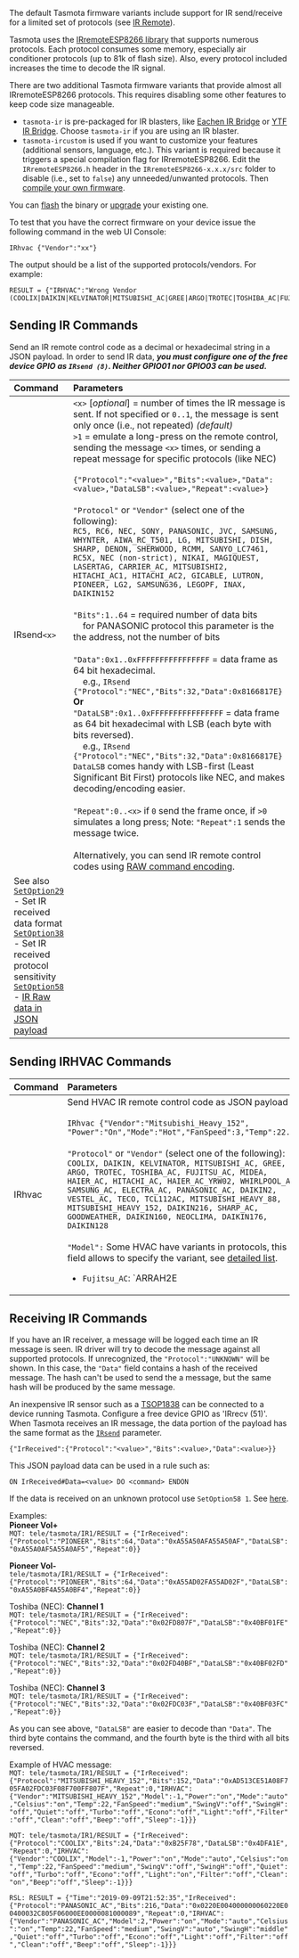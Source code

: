 The default Tasmota firmware variants include support for IR send/receive for a limited set of protocols (see [IR Remote](Commands#ir-remote)). 

Tasmota uses the [IRremoteESP8266 library](https://github.com/crankyoldgit/IRremoteESP8266) that supports numerous protocols. Each protocol consumes some memory, especially air conditioner protocols (up to 81k of flash size). Also, every protocol included increases the time to decode the IR signal. 

There are two additional Tasmota firmware variants that provide almost all IRremoteESP8266 protocols. This requires disabling some other features to keep code size manageable.

- `tasmota-ir` is pre-packaged for IR blasters, like [Eachen IR Bridge](https://templates.blakadder.com/eachen-IR-DC6.html) or [YTF IR Bridge](https://templates.blakadder.com/ytf_ir_bridge.html). Choose `tasmota-ir` if you are using an IR blaster.  
- `tasmota-ircustom` is used if you want to customize your features (additional sensors, language, etc.). This variant is required because it triggers a special compilation flag for IRremoteESP8266. Edit the `IRremoteESP8266.h` header in the `IRremoteESP8266-x.x.x/src` folder to disable (i.e., set to `false`) any unneeded/unwanted protocols. Then [compile your own firmware](Compile-your-build).

You can [flash](Getting-Started#flashing) the binary or [upgrade](Upgrading) your existing one.

To test that you have the correct firmware on your device  issue the following command in the web UI Console: 

`IRhvac {"Vendor":"xx"}`

The output should be a list of the supported protocols/vendors. For example:  
```
RESULT = {"IRHVAC":"Wrong Vendor (COOLIX|DAIKIN|KELVINATOR|MITSUBISHI_AC|GREE|ARGO|TROTEC|TOSHIBA_AC|FUJITSU_AC|MIDEA|HAIER_AC|HITACHI_AC|HAIER_AC_YRW02|WHIRLPOOL_AC|SAMSUNG_AC|ELECTRA_AC|PANASONIC_AC|DAIKIN2|VESTEL_AC|TECO|TCL112AC|MITSUBISHI_HEAVY_88|MITSUBISHI_HEAVY_152|DAIKIN216|SHARP_AC|GOODWEATHER|DAIKIN160|NEOCLIMA|DAIKIN176|DAIKIN128|AMCOR)"}
```

## Sending IR Commands
Send an IR remote control code as a decimal or hexadecimal string in a JSON payload. In order to send IR data, _**you must configure one of the free device GPIO as `IRsend (8)`. Neither GPIO01 nor GPIO03 can be used.**_  

Command|Parameters
:---|:---
IRsend`<x>`<a id="IRsend"></a>|`<x>` [_optional_] = number of times the IR message is sent. If not specified or `0..1`, the message is sent only once (i.e., not repeated) _(default)_<BR>`>1` = emulate a long-press on the remote control, sending the message `<x>` times, or sending a repeat message for specific protocols (like NEC)<BR><BR>`{"Protocol":"<value>","Bits":<value>,"Data":<value>,"DataLSB":<value>,"Repeat":<value>}`<BR><BR>`"Protocol"` or `"Vendor"` (select one of the following): <BR>`RC5, RC6, NEC, SONY, PANASONIC, JVC, SAMSUNG, WHYNTER, AIWA_RC_T501, LG, MITSUBISHI, DISH, SHARP, DENON, SHERWOOD, RCMM, SANYO_LC7461, RC5X, NEC (non-strict), NIKAI, MAGIQUEST, LASERTAG, CARRIER_AC, MITSUBISHI2, HITACHI_AC1, HITACHI_AC2, GICABLE, LUTRON, PIONEER, LG2, SAMSUNG36, LEGOPF, INAX, DAIKIN152`<BR><BR>`"Bits":1..64` = required number of data bits<BR>&nbsp;&nbsp;&nbsp;&nbsp;for PANASONIC protocol this parameter is the the address, not the number of bits<BR><BR>`"Data":0x1..0xFFFFFFFFFFFFFFFF` = data frame as 64 bit hexadecimal.<BR>&nbsp;&nbsp;&nbsp;&nbsp;e.g., `IRsend {"Protocol":"NEC","Bits":32,"Data":0x8166817E}`<BR>**Or**<BR>`"DataLSB":0x1..0xFFFFFFFFFFFFFFFF` = data frame as 64 bit hexadecimal with LSB (each byte with bits reversed).<BR>&nbsp;&nbsp;&nbsp;&nbsp;e.g., `IRsend {"Protocol":"NEC","Bits":32,"Data":0x8166817E}`<BR>`DataLSB` comes handy with LSB-first (Least Significant Bit First) protocols like NEC, and makes decoding/encoding easier.<BR><BR>`"Repeat":0..<x>` if `0` send the frame once, if `>0` simulates a long press; Note: `"Repeat":1` sends the message twice.<BR><BR>Alternatively, you can send IR remote control codes using [RAW command encoding](IRSend-RAW-Encoding).
|See also [`SetOption29`](Commands#setoption29)  - Set IR received data format<BR>[`SetOption38`](Commands#setoption38)  - Set IR received protocol sensitivity<BR>[`SetOption58`](Commands#setoption58) - [IR Raw data in JSON payload](https://github.com/arendst/Tasmota/issues/2116#issuecomment-440716483)

## Sending IRHVAC Commands

Command|Parameters
:---|:---
IRhvac<a id="IRhvac"></a>|Send HVAC IR remote control code as JSON payload<BR><BR>```IRhvac {"Vendor":"Mitsubishi_Heavy_152", "Power":"On","Mode":"Hot","FanSpeed":3,"Temp":22.5}```<BR><BR>`"Protocol"` or `"Vendor"` (select one of the following): <BR>`COOLIX, DAIKIN, KELVINATOR, MITSUBISHI_AC, GREE, ARGO, TROTEC, TOSHIBA_AC, FUJITSU_AC, MIDEA, HAIER_AC, HITACHI_AC, HAIER_AC_YRW02, WHIRLPOOL_AC, SAMSUNG_AC, ELECTRA_AC, PANASONIC_AC, DAIKIN2, VESTEL_AC, TECO, TCL112AC, MITSUBISHI_HEAVY_88, MITSUBISHI_HEAVY_152, DAIKIN216, SHARP_AC, GOODWEATHER, DAIKIN160, NEOCLIMA, DAIKIN176, DAIKIN128`<BR><BR>`"Model":` Some HVAC have variants in protocols, this field allows to specify the variant, see [detailed list](https://github.com/crankyoldgit/IRremoteESP8266/blob/master/SupportedProtocols.md).<BR><UL><LI>`Fujitsu_AC`: `ARRAH2E|ARDB1`</LI><LI>`Panasonic_AC`: `LKE|NKE|DKE|JKE|CKP|RKR`</LI><LI>`Whirlpool_AC`: `DG11J13A|DG11J104|DG11J1-04|DG11J191`</LI></UL>`"Power"`:<UL><LI>`On, Yes, True, 1`</LI><LI>`Off, No, False, 0`</LI></UL>`"Mode"`:<UL><LI>`Off, Stop`</LI><LI>`Auto, Automatic`</LI><LI>`Cool, Cooling`</LI><LI>`Heat, Heating`</LI><LI>`Dry, Drying, Dehumidify`</LI><LI>`Fan, Fanonly, Fan_Only`</LI></UL>`"FanSpeed"`:<UL><LI>`Auto, Automatic`</LI><LI>`Min, Minimum, Lowest, 1`</LI><LI>`Low, 2`</LI><LI>`Med, Medium, Mid, 3`</LI><LI>`High, Hi, 4`</LI><LI>`Max, Maximum, Highest, 5`</LI></UL>`"SwingV"`: vertical swing of Fan<UL><LI>`Auto, Automatic, On, Swing`</LI><LI>`Off, Stop`</LI><LI>`Min, Minimum, Lowest, Bottom, Down`</LI><LI>`Low`</LI><LI>`Mid, Middle, Med, Medium, Centre, Center`</LI><LI>`High, Hi`</LI><LI>`Highest, Max, Maximum, Top, Up`</LI></UL>`"SwingH"`: horizontal swing of Fan<UL><LI>`Auto, Automatic, On, Swing`</LI><LI>`Off, Stop`</LI><LI>`LeftMax, Left Max, MaxLeft, Max Left, FarLeft, Far Left`</LI><LI>`Left`</LI><LI>`Mid, Middle, Med, Medium, Centre, Center`</LI><LI>`Right`</LI><LI>`RightMax, Right Max, MaxRight, Max Right, FarRight, Far Right`</LI><LI>`Wide`</LI></UL>`"Celsius"`: temperature is in Celsius (`"On"`) of Farenheit (`"Off"`)<BR>`"Temp"`: Temperature, can be float if supported by protocol<BR>`"Quiet"`: Quiet mode (`"On"` / `"Off"`)<BR>`"Turbo"`: Turbo mode (`"On"` / `"Off"`)<BR>`"Econo"`: Econo mode (`"On"` / `"Off"`)<BR>`"Light"`: Light (`"On"` / `"Off"`)<BR>`"Filter"`: Filter active (`"On"` / `"Off"`)<BR>`"Clean"`: Clean mode (`"On"` / `"Off"`)<BR>`"Beep"`: Beep active (`"On"` / `"Off"`)<BR>`"Sleep"`: Timer in seconds

## Receiving IR Commands
If you have an IR receiver, a message will be logged each time an IR message is seen. IR driver will try to decode the message against all supported protocols. If unrecognized, the `"Protocol":"UNKNOWN"` will be shown. In this case, the `"Data"` field contains a hash of the received message. The hash can't be used to send the a message, but the same hash will be produced by the same message.  

An inexpensive IR sensor such as a [TSOP1838](https://hobbyking.com/en_us/keyes-tsop1838-infra-red-37-9khz-receiver-for-arduino.html) can be connected to a device running Tasmota. Configure a free device GPIO as 'IRrecv (51)'. When Tasmota receives an IR message, the data portion of the payload has the same format as the [`IRsend`](Commands#irsend) parameter.

```
{"IrReceived":{"Protocol":"<value>","Bits":<value>,"Data":<value>}}
```

This JSON payload data can be used in a rule such as:

```
ON IrReceived#Data=<value> DO <command> ENDON
```

If the data is received on an unknown protocol use `SetOption58 1`. See [here](https://github.com/arendst/Tasmota/issues/2116#issuecomment-440716483).

Examples:  
**Pioneer Vol+**  
`MQT: tele/tasmota/IR1/RESULT = {"IrReceived":{"Protocol":"PIONEER","Bits":64,"Data":"0xA55A50AFA55A50AF","DataLSB":"0xA55A0AF5A55A0AF5","Repeat":0}}`

**Pioneer Vol-**  
`tele/tasmota/IR1/RESULT = {"IrReceived":{"Protocol":"PIONEER","Bits":64,"Data":"0xA55AD02FA55AD02F","DataLSB":"0xA55A0BF4A55A0BF4","Repeat":0}}`

Toshiba (NEC): **Channel 1**  
`MQT: tele/tasmota/IR1/RESULT = {"IrReceived":{"Protocol":"NEC","Bits":32,"Data":"0x02FD807F","DataLSB":"0x40BF01FE","Repeat":0}}`

Toshiba (NEC): **Channel 2**  
`MQT: tele/tasmota/IR1/RESULT = {"IrReceived":{"Protocol":"NEC","Bits":32,"Data":"0x02FD40BF","DataLSB":"0x40BF02FD","Repeat":0}}`

Toshiba (NEC): **Channel 3**  
`MQT: tele/tasmota/IR1/RESULT = {"IrReceived":{"Protocol":"NEC","Bits":32,"Data":"0x02FDC03F","DataLSB":"0x40BF03FC","Repeat":0}}`

As you can see above, `"DataLSB"` are easier to decode than `"Data"`. The third byte contains the command, and the fourth byte is the third with all bits reversed.

Example of HVAC message:  
`MQT: tele/tasmota/IR1/RESULT = {"IrReceived":{"Protocol":"MITSUBISHI_HEAVY_152","Bits":152,"Data":"0xAD513CE51A08F705FA02FDC03F08F700FF807F","Repeat":0,"IRHVAC":{"Vendor":"MITSUBISHI_HEAVY_152","Model":-1,"Power":"on","Mode":"auto","Celsius":"on","Temp":22,"FanSpeed":"medium","SwingV":"off","SwingH":"off","Quiet":"off","Turbo":"off","Econo":"off","Light":"off","Filter":"off","Clean":"off","Beep":"off","Sleep":-1}}}`

`MQT: tele/tasmota/IR1/RESULT = {"IrReceived":{"Protocol":"COOLIX","Bits":24,"Data":"0xB25F78","DataLSB":"0x4DFA1E","Repeat":0,"IRHVAC":{"Vendor":"COOLIX","Model":-1,"Power":"on","Mode":"auto","Celsius":"on","Temp":22,"FanSpeed":"medium","SwingV":"off","SwingH":"off","Quiet":"off","Turbo":"off","Econo":"off","Light":"on","Filter":"off","Clean":"on","Beep":"off","Sleep":-1}}}`

`RSL: RESULT = {"Time":"2019-09-09T21:52:35","IrReceived":{"Protocol":"PANASONIC_AC","Bits":216,"Data":"0x0220E004000000060220E00400032C805F06000EE0000081000089","Repeat":0,"IRHVAC":{"Vendor":"PANASONIC_AC","Model":2,"Power":"on","Mode":"auto","Celsius":"on","Temp":22,"FanSpeed":"medium","SwingV":"auto","SwingH":"middle","Quiet":"off","Turbo":"off","Econo":"off","Light":"off","Filter":"off","Clean":"off","Beep":"off","Sleep":-1}}}`
